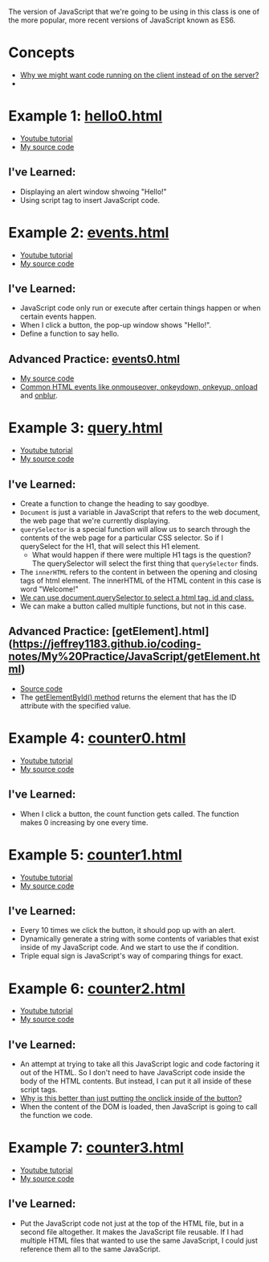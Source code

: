 

The version of JavaScript that we're going to be using in this class is one of the more popular, more recent versions of JavaScript known as ES6.

# Concepts
* [Why we might want code running on the client instead of on the server?](https://youtu.be/xMs4ER1rcLg?t=73)
* 

# Example 1: [hello0.html](https://jeffrey1183.github.io/coding-notes/My%20Practice/JavaScript/hello0.html)
* [Youtube tutorial](https://youtu.be/xMs4ER1rcLg?t=286)
* [My source code](https://github.com/jeffrey1183/coding-notes/blob/master/My%20Practice/JavaScript/hello0.html)

## I've Learned:
* Displaying an alert window shwoing "Hello!"
* Using script tag to insert JavaScript code.


# Example 2: [events.html](https://jeffrey1183.github.io/coding-notes/My%20Practice/JavaScript/events.html)
* [Youtube tutorial](https://youtu.be/xMs4ER1rcLg?t=382)
* [My source code](https://github.com/jeffrey1183/coding-notes/blob/master/My%20Practice/JavaScript/events.html)

## I've Learned:
* JavaScript code only run or execute after certain things happen or when certain events happen.
* When I click a button, the pop-up window shows "Hello!".
* Define a function to say hello.

## Advanced Practice: [events0.html](https://jeffrey1183.github.io/coding-notes/My%20Practice/JavaScript/events0.html)
* [My source code](https://github.com/jeffrey1183/coding-notes/blob/master/My%20Practice/JavaScript/events.html)
* [Common HTML events like onmouseover, onkeydown, onkeyup, onload](https://www.w3schools.com/js/js_events.asp) and [onblur](https://www.w3schools.com/jsref/event_onblur.asp).


# Example 3: [query.html](https://jeffrey1183.github.io/coding-notes/My%20Practice/JavaScript/query.html)
* [Youtube tutorial](https://youtu.be/xMs4ER1rcLg?t=777)
* [My source code](https://github.com/jeffrey1183/coding-notes/blob/master/My%20Practice/JavaScript/query.html)

## I've Learned:
* Create a function to change the heading to say goodbye.
* `Document` is just a variable in JavaScript that refers to the web document, the web page that we're currently displaying.
* `querySelector` is a special function will allow us to search through the contents of the web page for a particular CSS selector. So if I querySelect for the H1, that will select this H1 element.
    * What would happen if there were multiple H1 tags is the question? The querySelector will select the first thing that `querySelector` finds.
* The `innerHTML` refers to the content in between the opening and closing tags of html element. The innerHTML of the HTML content in this case is word "Welcome!"
* [We can use document.querySelector to select a html tag, id and class.](https://youtu.be/xMs4ER1rcLg?t=1083)
* We can make a button called multiple functions, but not in this case.

## Advanced Practice: [getElement].html](https://jeffrey1183.github.io/coding-notes/My%20Practice/JavaScript/getElement.html)
* [Source code](https://github.com/jeffrey1183/coding-notes/blob/master/My%20Practice/JavaScript/getElement.html)
* The [getElementById() method](https://www.w3schools.com/jsref/met_document_getelementbyid.asp) returns the element that has the ID attribute with the specified value.

# Example 4: [counter0.html](https://jeffrey1183.github.io/coding-notes/My%20Practice/JavaScript/counter0.html)
* [Youtube tutorial](https://youtu.be/xMs4ER1rcLg?t=1146)
* [My source code](https://github.com/jeffrey1183/coding-notes/blob/master/My%20Practice/JavaScript/counter0.html)

## I've Learned:
* When I click a button, the count function gets called. The function makes 0 increasing by one every time.

# Example 5: [counter1.html](https://jeffrey1183.github.io/coding-notes/My%20Practice/JavaScript/counter1.html)
* [Youtube tutorial](https://youtu.be/xMs4ER1rcLg?t=1299)
* [My source code](https://github.com/jeffrey1183/coding-notes/blob/master/My%20Practice/JavaScript/counter1.html)

## I've Learned:
* Every 10 times we click the button, it should pop up with an alert. 
* Dynamically generate a string with some contents of variables that exist inside of my JavaScript code. And we start to use the if condition.
* Triple equal sign is JavaScript's way of comparing things for exact.


# Example 6: [counter2.html](https://jeffrey1183.github.io/coding-notes/My%20Practice/JavaScript/counter2.html)
* [Youtube tutorial](https://youtu.be/xMs4ER1rcLg?t=1542)
* [My source code](https://github.com/jeffrey1183/coding-notes/blob/master/My%20Practice/JavaScript/counter2.html)

## I've Learned:
* An attempt at trying to take all this JavaScript logic and code factoring it out of the HTML. So I don't need to have JavaScript code inside the body of the HTML contents. But instead, I can put it all inside of these script tags.
 * [Why is this better than just putting the onclick inside of the button?](https://youtu.be/xMs4ER1rcLg?t=1827)
* When the content of the DOM is loaded, then JavaScript is going to call the function we code.


# Example 7: [counter3.html](https://jeffrey1183.github.io/coding-notes/My%20Practice/JavaScript/counter3.html)
* [Youtube tutorial](https://youtu.be/xMs4ER1rcLg?t=1973)
* [My source code](https://github.com/jeffrey1183/coding-notes/blob/master/My%20Practice/JavaScript/counter3.html)

## I've Learned:
* Put the JavaScript code not just at the top of the HTML file, but in a second file altogether. It makes the JavaScript file reusable. If I had multiple HTML files that wanted to use the same JavaScript, I could just reference them all to the same JavaScript.